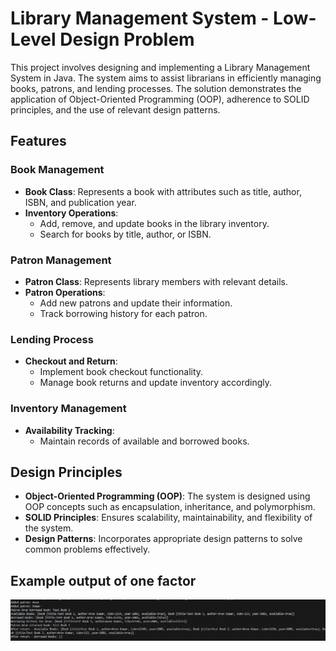 # Library Management System - Low-Level Design Problem

This project involves designing and implementing a Library Management System in Java. The system aims to assist librarians in efficiently managing books, patrons, and lending processes. The solution demonstrates the application of Object-Oriented Programming (OOP), adherence to SOLID principles, and the use of relevant design patterns.

## Features

### Book Management
- **Book Class**: Represents a book with attributes such as title, author, ISBN, and publication year.
- **Inventory Operations**:
    - Add, remove, and update books in the library inventory.
    - Search for books by title, author, or ISBN.

### Patron Management
- **Patron Class**: Represents library members with relevant details.
- **Patron Operations**:
    - Add new patrons and update their information.
    - Track borrowing history for each patron.

### Lending Process
- **Checkout and Return**:
    - Implement book checkout functionality.
    - Manage book returns and update inventory accordingly.

### Inventory Management
- **Availability Tracking**:
    - Maintain records of available and borrowed books.

## Design Principles
- **Object-Oriented Programming (OOP)**: The system is designed using OOP concepts such as encapsulation, inheritance, and polymorphism.
- **SOLID Principles**: Ensures scalability, maintainability, and flexibility of the system.
- **Design Patterns**: Incorporates appropriate design patterns to solve common problems effectively.


## Example output of one factor
![Output Image](image.png)



